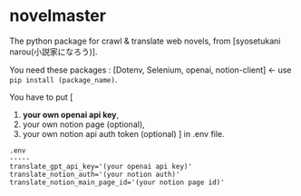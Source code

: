 # novelmaster
The python package for crawl & translate web novels, from [syosetukani narou(小説家になろう)].

You need these packages : [Dotenv, Selenium, openai, notion-client] <- use ```pip install (package_name)```.

You have to put [
  1. **your own openai api key**,
  2. your own notion page (optional),
  3. your own notion api auth token (optional)
] in .env file.


```
.env
-----
translate_gpt_api_key='(your openai api key)'
translate_notion_auth='(your notion auth)'
translate_notion_main_page_id='(your notion page id)'
```
